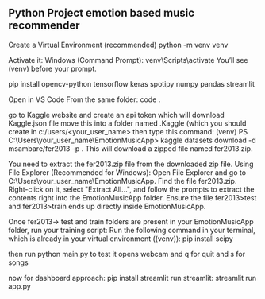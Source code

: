 Python Project emotion based music recommender 
----------------------------------------------

Create a Virtual Environment (recommended)
python -m venv venv

Activate it:
Windows (Command Prompt):
venv\Scripts\activate
You’ll see (venv) before your prompt.

pip install opencv-python tensorflow keras spotipy numpy pandas streamlit

Open in VS Code
From the same folder:
code .

go to Kaggle website and create an api token which will download Kaggle.json file
move this into a folder named .Kaggle (which you should create in c:/users/<your_user_name>
then type this command:
(venv) PS C:\Users\your_user_name\EmotionMusicApp> kaggle datasets download -d msambare/fer2013 -p .
This will download a zipped file named fer2013.zip.

You need to extract the fer2013.zip file from the downloaded zip file.
Using File Explorer (Recommended for Windows):
Open File Explorer and go to C:\Users\your_user_name\EmotionMusicApp.
Find the file fer2013.zip.
Right-click on it, select "Extract All...", and follow the prompts to extract the contents right into the EmotionMusicApp folder.
Ensure the file fer2013>test and fer2013>train ends up directly inside EmotionMusicApp.

Once fer2013-> test and train folders are present in your EmotionMusicApp folder, run your training script:
Run the following command in your terminal, which is already in your virtual environment ((venv)):
pip install scipy

then run python main.py to test it 
opens webcam and q for quit and s for songs

now for dashboard approach:
pip install streamlit
run streamlit:
streamlit run app.py

